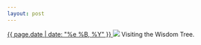 ```yaml
---
layout: post
---
```


<p>
  <a href="/326">
    <time>{{ page.date | date: "%e %B, %Y" }}</time>
  </a>
  <a href="/326"><img src="{{ site.assets_url }}/326.jpg"/></a>
  <span>Visiting the Wisdom Tree.</span>
</p>
